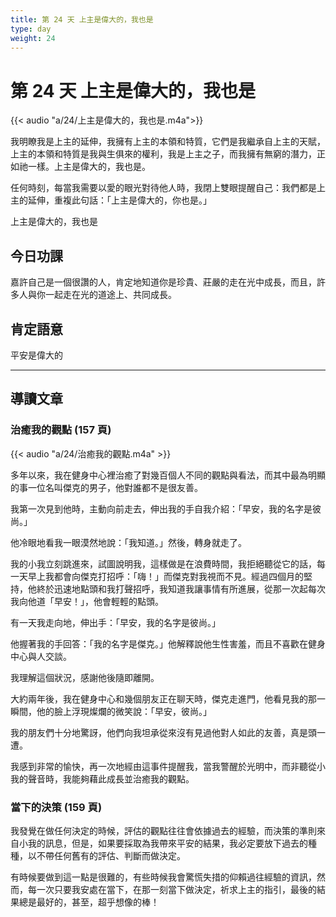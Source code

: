 ```yaml
---
title: 第 24 天 上主是偉大的，我也是
type: day
weight: 24
---
```


# 第 24 天 上主是偉大的，我也是

{{< audio "a/24/上主是偉大的，我也是.m4a">}}

我明瞭我是上主的延伸，我擁有上主的本領和特質，它們是我繼承自上主的天賦，上主的本領和特質是我與生俱來的權利，我是上主之子，而我擁有無窮的潛力，正如祂一樣。上主是偉大的，我也是。

任何時刻，每當我需要以愛的眼光對待他人時，我閉上雙眼提醒自己：我們都是上主的延伸，重複此句話：「上主是偉大的，你也是。」

上主是偉大的，我也是


## 今日功課

嘉許自己是一個很讚的人，肯定地知道你是珍貴、莊嚴的走在光中成長，而且，許多人與你一起走在光的道途上、共同成長。

## 肯定語意

平安是偉大的

---

## 導讀文章

### 治癒我的觀點 (157 頁)

{{< audio "a/24/治癒我的觀點.m4a" >}}

多年以來，我在健身中心裡治癒了對幾百個人不同的觀點與看法，而其中最為明顯的事一位名叫傑克的男子，他對誰都不是很友善。

我第一次見到他時，主動向前走去，伸出我的手自我介紹：「早安，我的名字是彼尚。」

他冷眼地看我一眼漠然地說：「我知道。」然後，轉身就走了。

我的小我立刻跳進來，試圖說明我，這樣做是在浪費時間，我拒絕聽從它的話，每一天早上我都會向傑克打招呼：「嗨！」而傑克對我視而不見。經過四個月的堅持，他終於迅速地點頭和我打聲招呼，我知道我讓事情有所進展，從那一次起每次我向他道「早安！」，他會輕輕的點頭。

有一天我走向地，伸出手：「早安，我的名字是彼尚。」

他握著我的手回答：「我的名字是傑克。」他解釋說他生性害羞，而且不喜歡在健身中心與人交談。

我理解這個狀況，感謝他後隨即離開。

大約兩年後，我在健身中心和幾個朋友正在聊天時，傑克走進門，他看見我的那一瞬間，他的臉上浮現燦爛的微笑說：「早安，彼尚。」

我的朋友們十分地驚訝，他們向我坦承從來沒有見過他對人如此的友善，真是頭一遭。

我感到非常的愉快，再一次地經由這事件提醒我，當我警醒於光明中，而非聽從小我的聲音時，我能夠藉此成長並治癒我的觀點。

### 當下的決策 (159 頁)

我發覺在做任何決定的時候，評估的觀點往往會依據過去的經驗，而決策的準則來自小我的訊息，但是，如果要採取為我帶來平安的結果，我必定要放下過去的種種，以不帶任何舊有的評估、判斷而做決定。

有時候要做到這一點是很難的，有些時候我會驚慌失措的仰賴過往經驗的資訊，然而，每一次只要我安處在當下，在那一刻當下做決定，祈求上主的指引，最後的結果總是最好的，甚至，超乎想像的棒！
